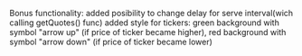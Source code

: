 Bonus functionality: 
  added posibility to change delay for serve interval(wich calling getQuotes() func)
  added style for tickers: green background with symbol "arrow up" (if price of ticker became higher), red background with symbol "arrow down" (if price of ticker became lower)
